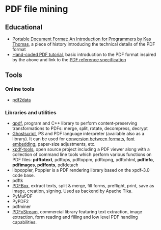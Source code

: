 # PDF file mining
## Educational
- [Portable Document Format: An Introduction for Programmers
by Kas Thomas](http://preserve.mactech.com/articles/mactech/Vol.15/15.09/PDFIntro/index.html), a piece of history introducing the technical details of the PDF format
- [Hand-coded PDF tutorial](https://brendanzagaeski.appspot.com/0005.html), basic introduction to the PDF format inspired by the above and link to the [PDF reference specification](https://www.adobe.com/devnet/pdf/pdf_reference_archive.html)

## Tools
### Online tools
- [pdf2data](https://pdf2data.online)
### Libraries and utilities
- [qpdf](http://qpdf.sourceforge.net/), program and C++ library to perform content-preserving transformations to PDFs: merge, split, rotate, decompress, decrypt
- [Ghostscript](https://www.ghostscript.com/), PS and PDF language interpreter (available also as a library). It can be used for [conversion between formats](https://www.ghostscript.com/doc/current/Use.htm#Output_device), [font embedding](https://www.karlrupp.net/2016/01/embed-all-fonts-in-pdfs-latex-pdflatex/), paper-size adjustments, etc. 
- [xpdf-tools](https://www.xpdfreader.com/), open source project including a PDF viewer along with a collection of command line tools which perform various functions on PDF files: **pdftotext**, pdftops, pdftoppm, pdftopng, pdftohtml, **pdfinfo**, **pdfimages**, **pdffonts**, pdfdetach
- libpoppler, Poppler is a PDF rendering library based on the xpdf-3.0 code base.
- pdftk
- [PDFBox](https://pdfbox.apache.org/), extract texts, split & merge, fill forms, preflight, print, save as image, creation, signing. Used as backend by Apache Tika.
- PyMuPDF
- PyPDF2
- pdfminer
- [PDFxStream](https://www.snowtide.com/), commercial library featuring text extraction, image extraction, form reading and filling and low level PDF handling capabilities.
